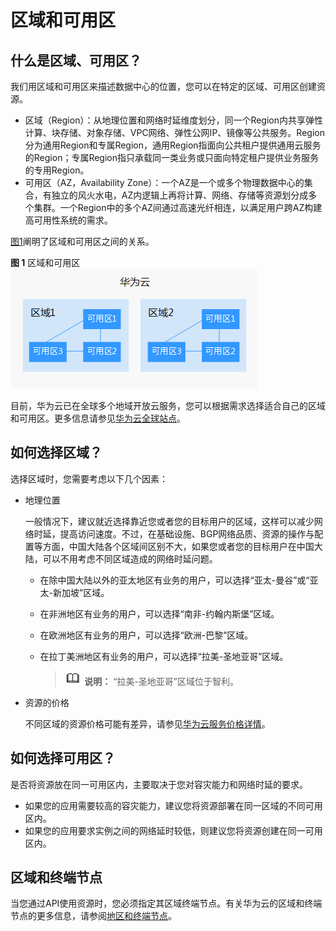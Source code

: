 # 区域和可用区<a name="drs_16_0103"></a>

## 什么是区域、可用区？<a name="zh-cn_topic_0185654533_zh-cn_topic_0185177741_zh-cn_topic_0184026189_section388255972712"></a>

我们用区域和可用区来描述数据中心的位置，您可以在特定的区域、可用区创建资源。


-   区域（Region）：从地理位置和网络时延维度划分，同一个Region内共享弹性计算、块存储、对象存储、VPC网络、弹性公网IP、镜像等公共服务。Region分为通用Region和专属Region，通用Region指面向公共租户提供通用云服务的Region；专属Region指只承载同一类业务或只面向特定租户提供业务服务的专用Region。
-   可用区（AZ，Availability Zone）：一个AZ是一个或多个物理数据中心的集合，有独立的风火水电，AZ内逻辑上再将计算、网络、存储等资源划分成多个集群。一个Region中的多个AZ间通过高速光纤相连，以满足用户跨AZ构建高可用性系统的需求。

[图1](#zh-cn_topic_0185654533_zh-cn_topic_0185177741_zh-cn_topic_0184026189_fig1712318716129)阐明了区域和可用区之间的关系。

**图 1**  区域和可用区<a name="zh-cn_topic_0185654533_zh-cn_topic_0185177741_zh-cn_topic_0184026189_fig1712318716129"></a>  
![](figures/区域和可用区.png "区域和可用区")

目前，华为云已在全球多个地域开放云服务，您可以根据需求选择适合自己的区域和可用区。更多信息请参见[华为云全球站点](https://www.huaweicloud.com/global/)。

## 如何选择区域？<a name="zh-cn_topic_0185654533_zh-cn_topic_0185177741_zh-cn_topic_0184026189_section189894314713"></a>

选择区域时，您需要考虑以下几个因素：

-   地理位置

    一般情况下，建议就近选择靠近您或者您的目标用户的区域，这样可以减少网络时延，提高访问速度。不过，在基础设施、BGP网络品质、资源的操作与配置等方面，中国大陆各个区域间区别不大，如果您或者您的目标用户在中国大陆，可以不用考虑不同区域造成的网络时延问题。

    -   在除中国大陆以外的亚太地区有业务的用户，可以选择“亚太-曼谷”或“亚太-新加坡”区域。
    -   在非洲地区有业务的用户，可以选择“南非-约翰内斯堡”区域。
    -   在欧洲地区有业务的用户，可以选择“欧洲-巴黎”区域。
    -   在拉丁美洲地区有业务的用户，可以选择“拉美-圣地亚哥”区域。

        >![](public_sys-resources/icon-note.gif) **说明：** 
        >“拉美-圣地亚哥”区域位于智利。


-   资源的价格

    不同区域的资源价格可能有差异，请参见[华为云服务价格详情](https://www.huaweicloud.com/pricing.html?tab=detail#/dds)。


## 如何选择可用区？<a name="zh-cn_topic_0185654533_zh-cn_topic_0185177741_zh-cn_topic_0184026189_section193971112578"></a>

是否将资源放在同一可用区内，主要取决于您对容灾能力和网络时延的要求。

-   如果您的应用需要较高的容灾能力，建议您将资源部署在同一区域的不同可用区内。
-   如果您的应用要求实例之间的网络延时较低，则建议您将资源创建在同一可用区内。

## 区域和终端节点<a name="zh-cn_topic_0185654533_zh-cn_topic_0185177741_zh-cn_topic_0184026189_section1110135820407"></a>

当您通过API使用资源时，您必须指定其区域终端节点。有关华为云的区域和终端节点的更多信息，请参阅[地区和终端节点](https://developer.huaweicloud.com/endpoint)。

